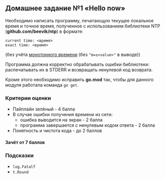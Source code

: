## Домашнее задание №1 «Hello now»

Необходимо написать программу, печатающую текущее локальное время и точное время,
полученное с использованием библиотеки NTP (**github.com/beevik/ntp**) в формате:
```text
current time: <время>
exact time: <время>
```
(без учёта [монотонного времени](https://golang.org/pkg/time/#hdr-Monotonic_Clocks)
(без `"m=±<value>"` в выводе))

Программа должна корректно обрабатывать ошибки библиотеки: распечатывать их в STDERR
и возвращать ненулевой код возврата.

Кроме этого необходимо исправить **go.mod** так, чтобы для данного модуля работала
команда `go get`.

### Критерии оценки
- Пайплайн зелёный - 4 балла
- В случае ошибки получения времени из сети:
    - ошибка выводится на экран - 2 балла
    - программа завершается с ненулевым кодом ответа - 2 балла
- Понятность и чистота кода - до 2 баллов

#### Зачёт от 7 баллов

### Подсказки
- `log.Fatalf`
- `t.Round`
